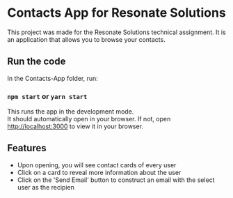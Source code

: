 # Contacts App for Resonate Solutions

This project was made for the Resonate Solutions technical assignment. It is an application that allows you to browse your contacts.

## Run the code

In the Contacts-App folder, run:

### `npm start` or `yarn start`

This runs the app in the development mode.\
It should automatically open in your browser. If not, open [http://localhost:3000](http://localhost:3000) to view it in your browser.

## Features

* Upon opening, you will see contact cards of every user
* Click on a card to reveal more information about the user
* Click on the 'Send Email' button to construct an email with the select user as the recipien
